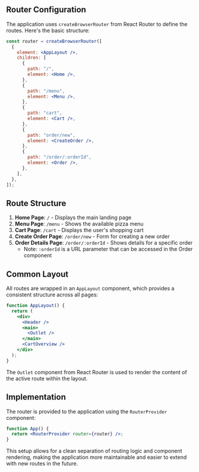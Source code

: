 
## Router Configuration

The application uses `createBrowserRouter` from React Router to define the routes. Here's the basic structure:

```jsx
const router = createBrowserRouter([
  {
    element: <AppLayout />,
    children: [
      {
        path: "/",
        element: <Home />,
      },
      {
        path: "/menu",
        element: <Menu />,
      },
      {
        path: "cart",
        element: <Cart />,
      },
      {
        path: "order/new",
        element: <CreateOrder />,
      },
      {
        path: "/order/:orderId",
        element: <Order />,
      },
    ],
  },
]);
```

## Route Structure

1. **Home Page**: `/` - Displays the main landing page
2. **Menu Page**: `/menu` - Shows the available pizza menu
3. **Cart Page**: `/cart` - Displays the user's shopping cart
4. **Create Order Page**: `/order/new` - Form for creating a new order
5. **Order Details Page**: `/order/:orderId` - Shows details for a specific order
   - Note: `:orderId` is a URL parameter that can be accessed in the Order component

## Common Layout

All routes are wrapped in an `AppLayout` component, which provides a consistent structure across all pages:

```jsx
function AppLayout() {
  return (
    <div>
      <Header />
      <main>
        <Outlet />
      </main>
      <CartOverview />
    </div>
  );
}
```

The `Outlet` component from React Router is used to render the content of the active route within the layout.

## Implementation

The router is provided to the application using the `RouterProvider` component:

```jsx
function App() {
  return <RouterProvider router={router} />;
}
```

This setup allows for a clean separation of routing logic and component rendering, making the application more maintainable and easier to extend with new routes in the future.